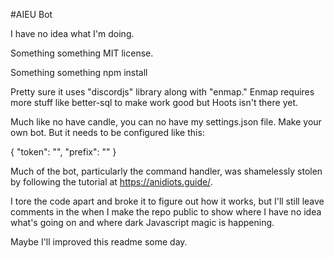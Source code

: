 #AIEU Bot

I have no idea what I'm doing.

Something something MIT license.

Something something npm install

Pretty sure it uses "discordjs" library along with "enmap."  Enmap requires more stuff like better-sql to make work good but Hoots isn't there yet.

Much like no have candle, you can no have my settings.json file. Make your own bot. But it needs to be configured like this:

{
    "token": "<yourtokenhere>",
    "prefix": "<putaprefixhere>"
}

Much of the bot, particularly the command handler, was shamelessly stolen by following the tutorial at https://anidiots.guide/.

I tore the code apart and broke it to figure out how it works, but I'll still leave comments in the when I make the repo public to show where I have no idea what's going on and where dark Javascript magic is happening.

Maybe I'll improved this readme some day.